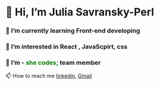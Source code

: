  <h1>👋 Hi, I’m Julia Savransky-Perl</h1>
 <h3> 🌱 I’m currently learning Front-end developing </h3>
 <h3>👀 I’m interested in React , JavaScpirt, css </h3>
 <h3>💞️ I’m - <span style=color:green> she codes;</span> team member </h3>

 
 
 📫 How to reach me <a href="www.linkedin.com/in/julia-savransky-perl-00b70b6b">linkedin</a>, <a href="savranskyj@goole.com">Gmail</a>

<!---
- 💞️ I’m looking to collaborate on ...
Juliasavransky/Juliasavransky is a ✨ special ✨ repository because its `README.md` (this file) appears on your GitHub profile.
You can click the Preview link to take a look at your changes.
--->
